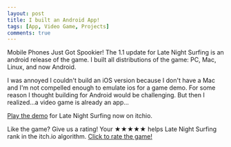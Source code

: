 ```yaml
---
layout: post
title: I built an Android App! 
tags: [App, Video Game, Projects]
comments: true
---
```

Mobile Phones Just Got Spookier! The 1.1 update for Late Night Surfing is an android release of the game. I built all distributions of the game: PC, Mac, Linux, and now Android. 

I was annoyed I couldn't build an iOS version because I don't have a Mac and I'm not compelled enough to emulate ios for a game demo. For some reason I thought building for Android would be challenging. But then I realized...a video game is already an app...

[Play the demo](https://decolfutures.itch.io/late-night-surfing/) for Late Night Surfing now on itchio. 

Like the game? Give us a rating! Your ★★★★★ helps Late Night Surfing rank in the itch.io algorithm. [Click to rate the game!](https://decolfutures.itch.io/late-night-surfing/rate)
